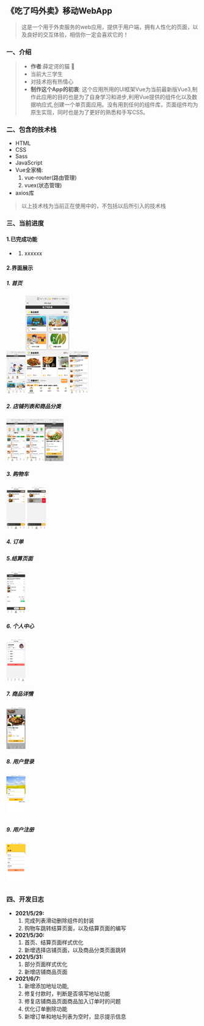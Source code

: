 ## 《吃了吗外卖》移动WebApp
> 这是一个用于外卖服务的web应用，提供于用户端，拥有人性化的页面，以及良好的交互体验，相信你一定会喜欢它的！
### 一、介绍
> * <b>作者</b>:薛定谔的猫 🍉<br>
> * 当前大三学生
> * 对技术抱有热情心
> * <b>制作这个App的初衷</b>: 这个应用所用的UI框架Vue为当前最新版Vue3,制作此应用的目的也是为了自身学习和进步,利用Vue提供的组件化以及数据响应式,创建一个单页面应用。没有用到任何的组件库，页面组件均为原生实现，同时也是为了更好的熟悉和手写CSS。
### 二、包含的技术栈
* HTML
* CSS
* Sass
* JavaScript
* Vue全家桶:<br>
  1. vue-router(路由管理)<br>
  2. vuex(状态管理)<br>
* axios库
>以上技术栈为当前正在使用中的，不包括以后所引入的技术栈
### 三、当前进度
#### 1.已完成功能
* 1. xxxxxx
#### 2.界面展示
##### 1. 首页

   <img src="./page-image/首页1.jpg" style="zoom: 25%;" width="200"/><img src="./page-image/首页2.jpg" style="zoom:25%;" /><img src="./page-image/首页3.jpg" style="zoom:25%;" width="200" />

##### 2. 店铺列表和商品分类
  <img src="./page-image/店铺列表.jpg" style="zoom:25%;" width="200"/><img src="./page-image/店铺列表.jpg" style="zoom:25%;" width="200"/><img src="./page-image/商品详情2.jpg" style="zoom:25%;" width="200"/>

##### 3. 购物车

   <img src="./page-image/购物车1.jpg" style="zoom:25%;" width="200" /> <img src="./page-image/购物车2.jpg" style="zoom:25%;" width="200" />

##### 4. 订单

#####  5.结算页面

<img src="./page-image/结算页面.jpg" style="zoom:25%;" width="200"/>

##### 6. 个人中心

   <img src="./page-image/个人中心.jpg" style="zoom:25%;"  width="200"/>

##### 7. 商品详情

   <img src="./page-image/商品详情.jpg" style="zoom:25%;" width="200"/>

##### 8. 用户登录

<img src="./page-image/登录.jpg" style="zoom:25%;" width="200"/>

##### 9. 用户注册

<img src="./page-image/注册.jpg" style="zoom:25%;" width="200"/>

### 四、开发日志
* <b>2021/5/29:</b><br>
  1. 完成列表滑动删除组件的封装
  2. 购物车跳转结算页面，以及结算页面的编写
* <b>2021/5/30:</b><br>
  1. 首页、结算页面样式优化
  2. 新增选择店铺页面，以及商品分类页面跳转
* <b>2021/5/31:</b><br>
  1. 部分页面样式优化
  2. 新增店铺商品页面
* <b>2021/6/7:</b><br>
  1. 新增添加地址功能,
  2. 修复付款时，判断是否填写地址功能
  3. 修复店铺商品页面商品加入订单时的问题
  4. 优化订单删除功能
  5. 新增订单和地址列表为空时，显示提示信息
